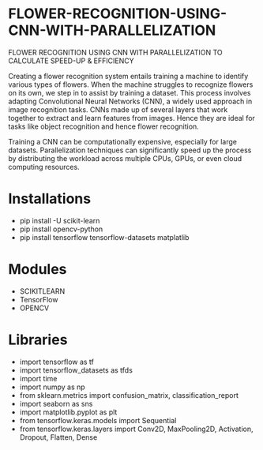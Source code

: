# FLOWER-RECOGNITION-USING-CNN-WITH-PARALLELIZATION
FLOWER RECOGNITION USING CNN WITH PARALLELIZATION TO CALCULATE SPEED-UP &amp; EFFICIENCY

Creating a flower recognition system entails training a machine to identify various types of flowers. When the machine struggles to recognize flowers on its own, we step in to assist by training  a dataset. This process   involves adapting Convolutional Neural Networks (CNN), a widely  used approach  in image recognition tasks. CNNs made  up of several layers that work together to extract and learn features from images. Hence they are ideal for tasks like object recognition and hence flower recognition. 

Training a CNN can be  computationally expensive, especially for  large datasets. Parallelization  techniques can significantly  speed up the process by distributing  the workload across multiple CPUs, GPUs, or even cloud computing resources.


# Installations

* pip install -U scikit-learn
* pip install opencv-python
* pip install tensorflow tensorflow-datasets matplatlib


# Modules

* SCIKITLEARN
* TensorFlow
* OPENCV

# Libraries

* import tensorflow as tf
* import tensorflow_datasets as tfds
* import time
* import numpy as np
* from sklearn.metrics import confusion_matrix, classification_report
* import seaborn as sns
* import matplotlib.pyplot as plt
* from tensorflow.keras.models import Sequential
* from tensorflow.keras.layers import Conv2D, MaxPooling2D, Activation, Dropout, Flatten, Dense


